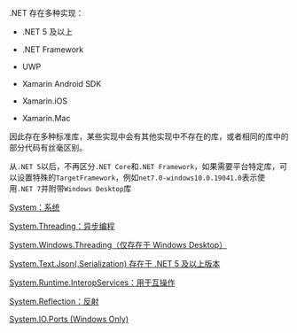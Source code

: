 
<p id="xbT9AaRks1PPd44YfiwUKU">

.NET 存在多种实现：

</p>

- .NET 5 及以上

- .NET Framework

- UWP

- Xamarin Android SDK

- Xamarin.iOS

- Xamarin.Mac

<p id="r7FjHzL5W2QZA76AvDNqEN">

因此存在多种标准库，某些实现中会有其他实现中不存在的库，或者相同的库中的部分代码有丝毫区别。

</p>

<p id="89QgLi2AHZs665YACJ7N9N">

从`.NET 5`以后，不再区分`.NET Core`和`.NET Framework`，如果需要平台特定库，可以设置特殊的`TargetFramework`，例如`net7.0-windows10.0.19041.0`表示使用`.NET 7`并附带`Windows Desktop`库

</p>

<p id="cShBKmCBZTHmd9BxMN3bH1">

[System：系统](./System%EF%BC%9A%E7%B3%BB%E7%BB%9F/index.md)

</p>

<p id="dmkhhvDEj4Hf7bBFYqJRZt">

[System.Threading：异步编程](./System.Threading%EF%BC%9A%E5%BC%82%E6%AD%A5%E7%BC%96%E7%A8%8B/index.md)

</p>

<p id="fq6zGXN1rMBMzmRPWWe4k5">

[System.Windows.Threading（仅存在于 Windows Desktop）](./System.Windows.Threading%EF%BC%88%E4%BB%85%E5%AD%98%E5%9C%A8%E4%BA%8E%20Windows%20Desktop%EF%BC%89/index.md)

</p>

<p id="4nRsDT7RuXXrQ6WKKRAVex">

[System.Text.Json(.Serialization) 存在于 .NET 5 及以上版本](./System.Text.Json%28.Serialization%29%20%E5%AD%98%E5%9C%A8%E4%BA%8E%20.NET%205%20%E5%8F%8A%E4%BB%A5%E4%B8%8A%E7%89%88%E6%9C%AC/index.md)

</p>

<p id="nZsAKcQx1pNmNHErzfMv3o">

[System.Runtime.InteropServices：用于互操作](./System.Runtime.InteropServices%EF%BC%9A%E7%94%A8%E4%BA%8E%E4%BA%92%E6%93%8D%E4%BD%9C/index.md)

</p>

<p id="kYapXmVk4C8hn2stVthpKf">

[System.Reflection：反射](./System.Reflection%EF%BC%9A%E5%8F%8D%E5%B0%84/index.md)

</p>

<p id="iR1q7oHWYpECTXKUDmfVXk">

[System.IO.Ports (Windows Only)](./System.IO.Ports%20%28Windows%20Only%29/index.md)

</p>

